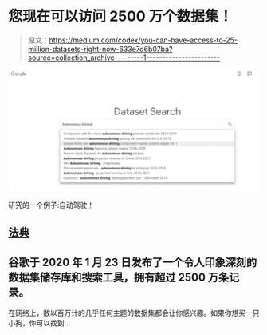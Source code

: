 # 您现在可以访问 2500 万个数据集！

> 原文：<https://medium.com/codex/you-can-have-access-to-25-million-datasets-right-now-633e7d6b07ba?source=collection_archive---------1----------------------->

![](img/0f7b27fd34a79283369ed5f03334754f.png)

研究的一个例子:自动驾驶！

## [法典](https://medium.com/codex)

## 谷歌于 2020 年 1 月 23 日发布了一个令人印象深刻的数据集储存库和搜索工具，拥有超过 2500 万条记录。

在网络上，数以百万计的几乎任何主题的数据集都会让你感兴趣。如果你想买一只小狗，你可以找到…
